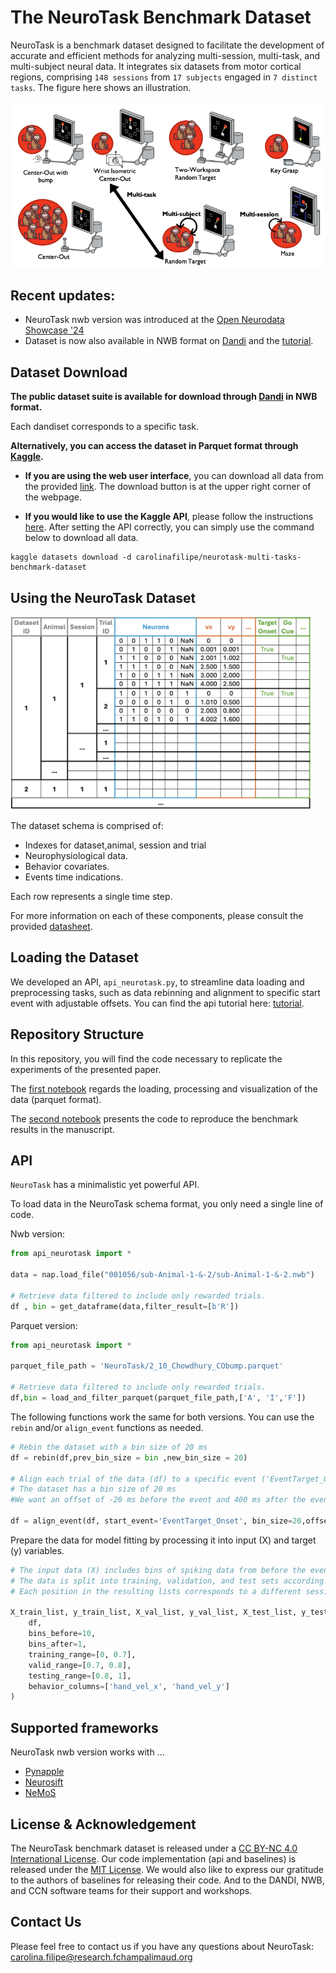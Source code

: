 # The NeuroTask Benchmark Dataset

NeuroTask is a benchmark dataset designed to facilitate the development of accurate and efficient methods for analyzing multi-session, multi-task, and multi-subject neural data. It integrates six datasets from motor cortical regions, comprising `148 sessions` from `17 subjects` engaged in `7 distinct tasks`.
The figure here shows an illustration.

<img src='img/NeuroTask3.png' width='680px'>

## Recent updates:
- NeuroTask nwb version was introduced at the [Open Neurodata Showcase '24](https://neurodatawithoutborders.github.io/nwb_hackathons/HCK20_2024_OpenNeurodataShowcase/)
- Dataset is now also available in NWB format on [Dandi](https://dandiarchive.org/dandiset/search?search=neurotask) and the [tutorial](tutorial_data_analysis_nwb.ipynb). 

## Dataset Download

**The public dataset suite is available for download through [Dandi](https://dandiarchive.org/dandiset/search?search=neurotask) in NWB format.** 

Each dandiset corresponds to a specific task.

**Alternatively, you can access the dataset in Parquet format through [Kaggle](https://www.kaggle.com/datasets/carolinafilipe/neurotask-multi-tasks-benchmark-dataset).** 

- **If you are using the web user interface**, you can download all data from the provided [link](https://www.kaggle.com/datasets/carolinafilipe/neurotask-multi-tasks-benchmark-dataset). The download button is at the upper right corner of the webpage.

- **If you would like to use the Kaggle API**, please follow the instructions [here](https://github.com/Kaggle/kaggle-api). After setting the API correctly, you can simply use the command below to download all data.

```
kaggle datasets download -d carolinafilipe/neurotask-multi-tasks-benchmark-dataset
```

## Using the NeuroTask Dataset

<img src='img/dataset.png' width='480px'>

The dataset schema is comprised of:

* Indexes for dataset,animal, session and trial
* Neurophysiological data.
* Behavior covariates.
* Events time indications.

Each row represents a single time step.

For more information on each of these components, please consult the provided [datasheet]().

## Loading the Dataset
We developed an API, `api_neurotask.py`, to streamline data loading and preprocessing tasks, such as data rebinning and alignment to specific start event with adjustable offsets. You can find the api tutorial here: [tutorial](tutorial_data_analysis.ipynb).

## Repository Structure

In this repository, you will find the code necessary to replicate the experiments of the presented paper.

The [first notebook](tutorial_data_analysis.ipynb) regards the loading, processing and visualization of the data (parquet format).


The [second notebook](tutorial_baselines.ipynb) presents the code to reproduce the benchmark results in the manuscript. 

## API <a name="API"></a>

`NeuroTask` has a minimalistic yet powerful API.

To load data in the NeuroTask schema format, you only need a single line of code.

Nwb version:
```python
from api_neurotask import *

data = nap.load_file("001056/sub-Animal-1-&-2/sub-Animal-1-&-2.nwb")

# Retrieve data filtered to include only rewarded trials.
df , bin = get_dataframe(data,filter_result=[b'R'])
```

Parquet version:
```python
from api_neurotask import *

parquet_file_path = 'NeuroTask/2_10_Chowdhury_CObump.parquet'

# Retrieve data filtered to include only rewarded trials.
df,bin = load_and_filter_parquet(parquet_file_path,['A', 'I','F'])
```

The following functions work the same for both versions. You can use the `rebin` and/or `align_event` functions as needed.

```python
# Rebin the dataset with a bin size of 20 ms 
df = rebin(df,prev_bin_size = bin ,new_bin_size = 20)

# Align each trial of the data (df) to a specific event ('EventTarget_Onset')
# The dataset has a bin size of 20 ms
#We want an offset of -20 ms before the event and 400 ms after the event

df = align_event(df, start_event='EventTarget_Onset', bin_size=20,offset_min=-20,offset_max=400)

```
Prepare the data for model fitting by processing it into input (X) and target (y) variables.

```python
# The input data (X) includes bins of spiking data from before the event, while the target (y) includes bins of future behavior variables (behavior_columns) to predict (e.g., 1 for the next time step prediction).
# The data is split into training, validation, and test sets according to the specified ranges.
# Each position in the resulting lists corresponds to a different session.

X_train_list, y_train_list, X_val_list, y_val_list, X_test_list, y_test_list = process_data(
    df, 
    bins_before=10, 
    bins_after=1,
    training_range=[0, 0.7], 
    valid_range=[0.7, 0.8], 
    testing_range=[0.8, 1], 
    behavior_columns=['hand_vel_x', 'hand_vel_y']
)
```

## Supported frameworks <a name="Supported-frameworks"></a>

NeuroTask nwb version works with ...

- [Pynapple](https://github.com/pynapple-org/pynapple)
- [Neurosift](https://neurosift.app/?p=/dandi)
- [NeMoS](https://github.com/flatironinstitute/nemos)

## License \& Acknowledgement
The NeuroTask benchmark dataset is released under a [CC BY-NC 4.0 International License](https://creativecommons.org/licenses/by-nc/4.0). Our code implementation (api and baselines) is released under the [MIT License](https://opensource.org/licenses/MIT). We would also like to express our gratitude to the authors of baselines for releasing their code. And to the DANDI, NWB, and CCN software teams for their support and workshops.

## Contact Us
Please feel free to contact us if you have any questions about NeuroTask: carolina.filipe@research.fchampalimaud.org









